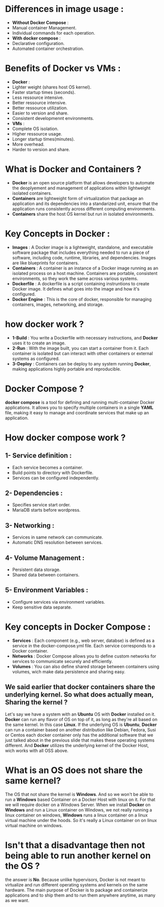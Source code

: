 # Differences in image usage :
- **Without Docker Compose** :
- Manual container Management.
- Individual commands for each operation.
- **With docker compose** :
- Declarative configuration.
- Automated container orchestration.

# Benefits of Docker vs VMs :
- **Docker** :
- Lighter weight (shares host OS kernel).
- Faster startup times (seconds).
- Less ressource intensive.
- Better ressource intensive.
- Better ressource utilization.
- Easier to version and share.
- Consistent developmennt environments.
- **VMs** :
- Complete OS isolation.
- Higher ressource usage.
- Longer startup times(minutes).
- More overhead.
- Harder to version and share.

# What is Docker and Containers ?
- **Docker** is an open source platform that allows developers to automate the deoplyement and management of applications within lightweight isolated containers.
- **Containers** are lightweight form of virtualization that package an application and its dependencies into a standarized unit, ensure that the application runs consistently across different computing environments.
- **Containers** share the host OS kernel but run in isolated environments.

# Key Concepts in Docker :
- **Images** : A Docker image is a lightweight, standalone, and executable software package that includes everything needed to run a piece of software, including code, runtime, libraries, and dependencies. Images are like blueprints for containers.
- **Containers** : A container is an instance of a Docker image running as an isolated process on a host machine. Containers are portable, consistent environments, so they work the same across various systems.
- **Dockerfile** : A dockerfile is a script containing instruntions to create Docker image. It defines what goes into the image and how it's configured.
- **Docker Engine** : This is the core of docker, responsible for managing containers, images, networking, and storage.

# how docker work ?
- **1-Build** : You write a Dockerfile with necessary instructions, and **Docker** uses it to create an image.
- **2-Run** : With the image built, you can start a container from it. Each container is isolated but can interact with other containers or external systems as configured.
- **3-Deploy** : Containers can be deploy to any system running **Docker**, making applications highly portable and reproducible.

# Docker Compose ?
**docker compose** is a tool for defining and running multi-container Docker applications. It allows you to specify multiple containers in a single **YAML** file, making it easy to manage and coordinate services that make up an application.

# How docker compose work ?
## 1- Service definition :
- Each service becomes a container.
- Build points to directory with Dockerfile.
- Services can be configured independently.
## 2- Dependencies :
- Specifies service start order.
- MariaDB starts before wordpress.
## 3- Networking :
- Services in same network can communicate.
- Automatic DNS resolution between services.
## 4- Volume Management :
- Persistent data storage.
- Shared data between containers.
## 5- Environment Variables :
- Configure services via environment variables.
- Keep sensitive data separate.

# Key concepts in Docker Compose :
- **Services** : Each component (e.g., web server, databse) is defined as a service in the docker-compose.yml file. Each service corresponds to a Docker container.
- **Networks** : Docker Compose allows you to define custom networks for services to communicate securely and efficiently.
- **Volumes** : You can also define shared storage between containers using volumes, wich make data persistence and sharing easy.

## We said earlier that docker containers share  the underlying kernel. So what does actually mean, Sharing the kernel ?
Let's say we have a system with an **Ubuntu** OS with **Docker** installed on it.
**Docker** can run any flavor of OS on top of it, as long as they're all based on the same kernel. In this case **Linux**. If the underlying OS is **Ubuntu**, **Docker** can run a container based on another distribution like Debian, Fedora, Susi or Centos each docker container only has the additional software that we just talked about in the previous slide that makes these operating systems different. And **Docker** utilizes the underlying kernel of the Docker Host, wich works with all OSS above.

# What is an OS does not share the same kernel?
The OS that not share the kernel is **Windows**. And so we won't be able to run a **Windows** based Container on a Docker Host with linux on it. For that we will require docker on a Windows Server.
When we install **Docker** on **Windows** and run a Linux container on Windows, we not really running a linux container on windows, **Windows** runs a linux container on a linux virtual machine under the hoods. So it's really a Linux container on on linux virtual machine on windows.

# Isn't that a disadvantage then not being able to run another kernel on the OS ?
the answer is **No**. Because unlike hypervisors, Docker is not meant to virtualize and run different operating systems and kernels on the same hardware. The main purpose of Docker is to package and containerize applications and to ship them and to run them anywhere anytime, as many as we want. 